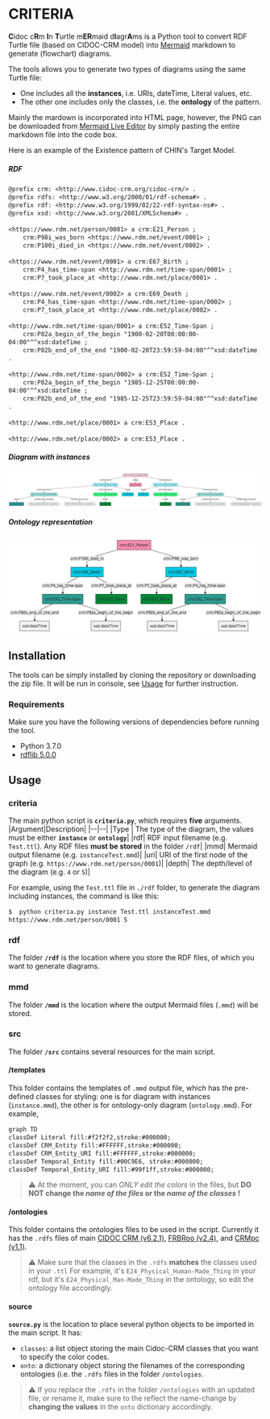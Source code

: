 # CRITERIA

**C**idoc c**R**m **I**n **T**urtle m**ER**maid d**I**agr**A**ms is a Python tool to convert RDF Turtle file (based on CIDOC-CRM model) into [Mermaid](https://mermaid-js.github.io/mermaid/#/) markdown to generate (flowchart) diagrams.

The tools allows you to generate two types of diagrams using the same Turtle file:
* One includes all the **instances**, i.e. URIs, dateTime, Literal values, etc.
* The other one includes only the classes, i.e. the **ontology** of the pattern.

Mainly the mardown is incorporated into HTML page, however, the PNG can be downloaded from [Mermaid Live Editor](https://mermaid-js.github.io/mermaid-live-editors) by simply pasting the entire markdown file into the code box. 

Here is an example of the Existence pattern of CHIN's Target Model.

##### RDF
```turtle
@prefix crm: <http://www.cidoc-crm.org/cidoc-crm/> .
@prefix rdfs: <http://www.w3.org/2000/01/rdf-schema#> .
@prefix rdf: <http://www.w3.org/1999/02/22-rdf-syntax-ns#> .
@prefix xsd: <http://www.w3.org/2001/XMLSchema#> .

<https://www.rdm.net/person/0001> a crm:E21_Person ;
	crm:P98i_was_born <https://www.rdm.net/event/0001> ;
	crm:P100i_died_in <https://www.rdm.net/event/0002> .

<https://www.rdm.net/event/0001> a crm:E67_Birth ;
	crm:P4_has_time-span <http://www.rdm.net/time-span/0001> ;
	crm:P7_took_place_at <http://www.rdm.net/place/0001> .

<https://www.rdm.net/event/0002> a crm:E69_Death ;
	crm:P4_has_time-span <http://www.rdm.net/time-span/0002> ;
	crm:P7_took_place_at <http://www.rdm.net/place/0002> .

<http://www.rdm.net/time-span/0001> a crm:E52_Time-Span ;
	crm:P82a_begin_of_the_begin "1900-02-20T00:00:00-04:00"^^xsd:dateTime ;
	crm:P82b_end_of_the_end "1900-02-20T23:59:59-04:00"^^xsd:dateTime .

<http://www.rdm.net/time-span/0002> a crm:E52_Time-Span ;
	crm:P82a_begin_of_the_begin "1985-12-25T00:00:00-04:00"^^xsd:dateTime ;
	crm:P82b_end_of_the_end "1985-12-25T23:59:59-04:00"^^xsd:dateTime .

<http://www.rdm.net/place/0001> a crm:E53_Place .

<http://www.rdm.net/place/0002> a crm:E53_Place .
```
##### Diagram with instances
![Existence pattern with instances](/docs/images/existenceInst.png)

##### Ontology representation
![Ontology of Existence pattern ](/docs/images/existenceOnto.png)

## Installation
The tools can be simply installed by cloning the repository or downloading the zip file.
It will be run in console, see [Usage](#usage) for further instruction.

### Requirements
Make sure you have the following versions of dependencies before running the tool.
- Python 3.7.0
- [rdflib 5.0.0](https://rdflib.readthedocs.io/en/stable/gettingstarted.html)

## Usage

### criteria
The main python script is **`criteria.py`**, which requires **five** arguments.
|Argument|Description|
|--|--|
|Type | The type of the diagram, the values must be either **`instance`** or **`ontology`**|
|rdf|  RDF input filename (e.g. `Test.ttl`). Any RDF files **must be stored** in the folder `/rdf`|
|mmd|  Mermaid output filename (e.g. `instanceTest.mmd`)|
|uri|  URI of the first node of the graph (e.g. `https://www.rdm.net/person/0001`)|
|depth|  The depth/level of the diagram (e.g. `4` or `5`)|

For example, using the `Test.ttl` file in `./rdf` folder, to generate the diagram including instances, the command is like this:
```shell
$  python criteria.py instance Test.ttl instanceTest.mmd https://www.rdm.net/person/0001 5
```
### rdf
The folder **`/rdf`** is the location where you store the RDF files, of which you want to generate diagrams.

### mmd
The folder **`/mmd`** is the location where the output Mermaid files (`.mmd`) will be stored.

### src
The folder **`/src`** contains several resources for the main script.

#### /templates 
This folder contains the templates of `.mmd` output file, which has the pre-defined classes for styling: one is for diagram with instances (`instance.mmd`), the other is for ontology-only diagram (`ontology.mmd`).
For example,
```
graph TD
classDef Literal fill:#f2f2f2,stroke:#000000;
classDef CRM_Entity fill:#FFFFFF,stroke:#000000;
classDef CRM_Entity_URI fill:#FFFFFF,stroke:#000000;
classDef Temporal_Entity fill:#00C9E6, stroke:#000000;
classDef Temporal_Entity_URI fill:#99f1ff,stroke:#000000;
```
> :warning: At the moment, you can *ONLY edit the colors* in the files, but **DO NOT change the *name of the files* or the *name of the classes* !**

#### /ontologies
This folder contains the ontologies files to be used in the script. Currently it has the `.rdfs` files of main [CIDOC CRM (v6.2.1)](http://www.cidoc-crm.org/Version/version-6.2.1), [FRBRoo (v2.4)](http://www.cidoc-crm.org/frbroo/ModelVersion/frbroo-v.-2.4), and [CRMpc (v1.1)](http://www.cidoc-crm.org/Version/version-6.2).
> :warning: Make sure that the classes in the `.rdfs` **matches** the classes used in your `.ttl`
> For example, it's `E24_Physical_Human-Made_Thing` in your rdf, but it's `E24_Physical_Man-Made_Thing` in the ontology, so edit the ontology file accordingly.

#### source
**`source.py`** is the location to place several python objects to be imported in the main script. It has:
- `classes`: a list object storing the main Cidoc-CRM classes that you want to specify the color codes.
- `onto`: a dictionary object storing the filenames  of the corresponding ontologies (i.e. the `.rdfs` files in the folder `/ontologies`.
> :warning: If you replace the `.rdfs` in the folder `/ontologies` with an updated file, or rename it, make sure to the reflect the name-change by **changing the values** in the `onto` dictionary accordingly.
